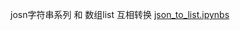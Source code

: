 josn字符串系列 和 数组list 互相转换  [json_to_list.ipynbs](https://github.com/montychen/python_goodcode_snippet/blob/main/json_to_list.ipynb)